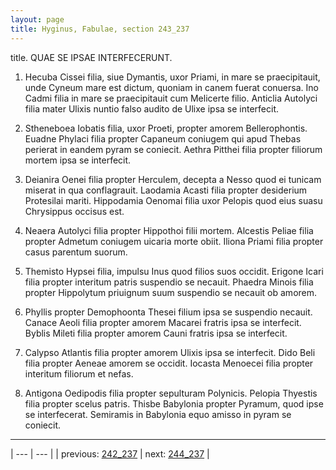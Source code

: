 ```yaml
---
layout: page
title: Hyginus, Fabulae, section 243_237
---
```


title. QUAE SE IPSAE INTERFECERUNT.



1. Hecuba Cissei filia, siue Dymantis, uxor Priami, in mare se praecipitauit, unde Cyneum mare est dictum, quoniam in canem fuerat conuersa. Ino Cadmi filia in mare se praecipitauit cum Melicerte filio. Anticlia Autolyci filia mater Ulixis nuntio falso audito de Ulixe ipsa se interfecit.



2. Stheneboea Iobatis filia, uxor Proeti, propter amorem Bellerophontis. Euadne Phylaci filia propter Capaneum coniugem qui apud Thebas perierat in eandem pyram se coniecit. Aethra Pitthei filia propter filiorum mortem ipsa se interfecit.



3. Deianira Oenei filia propter Herculem, decepta a Nesso quod ei tunicam miserat in qua conflagrauit. Laodamia Acasti filia propter desiderium Protesilai mariti. Hippodamia Oenomai filia uxor Pelopis quod eius suasu Chrysippus occisus est.



4. Neaera Autolyci filia propter Hippothoi filii mortem. Alcestis Peliae filia propter Admetum coniugem uicaria morte obiit. Iliona Priami filia propter casus parentum suorum.



5. Themisto Hypsei filia, impulsu Inus quod filios suos occidit. Erigone Icari filia propter interitum patris suspendio se necauit. Phaedra Minois filia propter Hippolytum priuignum suum suspendio se necauit ob amorem.



6. Phyllis propter Demophoonta Thesei filium ipsa se suspendio necauit. Canace Aeoli filia propter amorem Macarei fratris ipsa se interfecit. Byblis Mileti filia propter amorem Cauni fratris ipsa se interfecit.



7. Calypso Atlantis filia propter amorem Ulixis ipsa se interfecit. Dido Beli filia propter Aeneae amorem se occidit. Iocasta Menoecei filia propter interitum filiorum et nefas.



8. Antigona Oedipodis filia propter sepulturam Polynicis. Pelopia Thyestis filia propter scelus patris. Thisbe Babylonia propter Pyramum, quod ipse se interfecerat. Semiramis in Babylonia equo amisso in pyram se coniecit.



---

| --- | --- |
| previous: [242_237](../242_237/) | next: [244_237](../244_237/) |